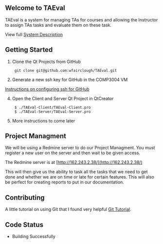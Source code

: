 ## Welcome to TAEval

TAEval is a system for managing TAs for courses and allowing the Instructor to assign TAs tasks and evaluate them on these task.

View full [System Description](http://people.scs.carleton.ca/~claurend/Courses/COMP3004/F13/Project/TAEval.pdf)


## Getting Started

1. Clone the Qt Projects from GitHub

        git clone git@github.com:wfairclough/TAEval.git

3. Generate a new ssh key for GitHub in the COMP3004 VM

  [Instructions on configuring ssh for GitHub](https://help.github.com/articles/generating-ssh-keys)

4. Open the Client and Server Qt Project in QtCreator

        $ ./TAEval-Client/TAEval-Client.pro
        $ ./TAEval-Server/TAEval-Server.pro

5. More instructions to come later

## Project Managment

We will be using a Redmine server to do our Project Managment. You must register a new user on the server and then wait to be given access. 

The Redmine server is at [http://162.243.2.38/](http://162.243.2.38/)

This will then give us the ability to task all the tasks that we need to get done and whether we are on time or late for certain features. This will also be perfect for creating reports to put in our documentation.

## Contributing

A little tutorial on using Git that I found very helpful [Git Tutorial](http://try.github.io/levels/1/challenges/2).

## Code Status

* Building Successfully
